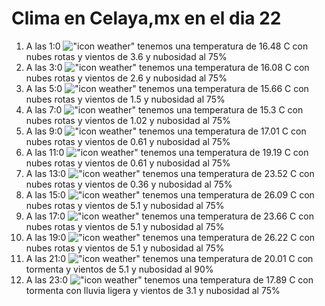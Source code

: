 # Clima en Celaya,mx en el dia 22

1. A las 1:0 !["icon weather"](http://openweathermap.org/img/w/04n.png) tenemos una temperatura de 16.48 C con nubes rotas y  vientos de 3.6 y nubosidad al 75%
1. A las 3:0 !["icon weather"](http://openweathermap.org/img/w/04n.png) tenemos una temperatura de 16.08 C con nubes rotas y  vientos de 2.6 y nubosidad al 75%
1. A las 5:0 !["icon weather"](http://openweathermap.org/img/w/04n.png) tenemos una temperatura de 15.66 C con nubes rotas y  vientos de 1.5 y nubosidad al 75%
1. A las 7:0 !["icon weather"](http://openweathermap.org/img/w/04n.png) tenemos una temperatura de 15.3 C con nubes rotas y  vientos de 1.02 y nubosidad al 75%
1. A las 9:0 !["icon weather"](http://openweathermap.org/img/w/04d.png) tenemos una temperatura de 17.01 C con nubes rotas y  vientos de 0.61 y nubosidad al 75%
1. A las 11:0 !["icon weather"](http://openweathermap.org/img/w/04d.png) tenemos una temperatura de 19.19 C con nubes rotas y  vientos de 0.61 y nubosidad al 75%
1. A las 13:0 !["icon weather"](http://openweathermap.org/img/w/04d.png) tenemos una temperatura de 23.52 C con nubes rotas y  vientos de 0.36 y nubosidad al 75%
1. A las 15:0 !["icon weather"](http://openweathermap.org/img/w/04d.png) tenemos una temperatura de 26.09 C con nubes rotas y  vientos de 5.1 y nubosidad al 75%
1. A las 17:0 !["icon weather"](http://openweathermap.org/img/w/04d.png) tenemos una temperatura de 23.66 C con nubes rotas y  vientos de 5.1 y nubosidad al 75%
1. A las 19:0 !["icon weather"](http://openweathermap.org/img/w/04n.png) tenemos una temperatura de 26.22 C con nubes rotas y  vientos de 5.1 y nubosidad al 75%
1. A las 21:0 !["icon weather"](http://openweathermap.org/img/w/11n.png) tenemos una temperatura de 20.01 C con tormenta y  vientos de 5.1 y nubosidad al 90%
1. A las 23:0 !["icon weather"](http://openweathermap.org/img/w/11n.png) tenemos una temperatura de 17.89 C con tormenta con lluvia ligera y  vientos de 3.1 y nubosidad al 75%
